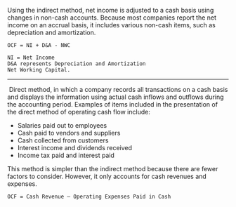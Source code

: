Using the indirect method, net income is adjusted to a cash basis using changes in non-cash accounts. 
Because most companies report the net income on an accrual basis, it includes various non-cash items, such as depreciation and amortization.

```
OCF = NI + D&A - NWC

NI = Net Income 
D&A represents Depreciation and Amortization
Net Working Capital.
```
---------------------------------------------------------------------
 Direct method, in which a company records all transactions on a cash basis and displays the information using actual cash inflows and outflows during the accounting period. Examples of items included in the presentation of the direct method of operating cash flow include:
-   Salaries paid out to employees
-   Cash paid to vendors and suppliers
-   Cash collected from customers
-   Interest income and dividends received
-   Income tax paid and interest paid

This method is simpler than the indirect method because there are fewer factors to consider. 
However, it only accounts for cash revenues and expenses. 

``OCF = Cash Revenue — Operating Expenses Paid in Cash``